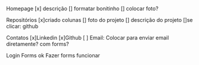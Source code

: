 Homepage
[x] descrição
[] formatar bonitinho
[] colocar foto?


Repositórios
[x]criado colunas
[] foto do projeto
[] descrição do projeto
[]se clicar: github

Contatos
[x]Linkedin
[x]Github
[ ] Email: Colocar para enviar email diretamente? com forms?

Login
    Forms ok
    Fazer forms funcionar
